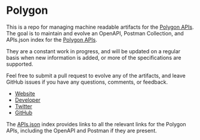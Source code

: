 # PolygonThis is a repo for managing machine readable artifacts for the [Polygon APIs](http://polygon.io). The goal is to maintain and evolve an OpenAPI, Postman Collection, and APIs.json index for the [Polygon APIs](http://polygon.io).They are a constant work in progress, and will be updated on a regular basis when new information is added, or more of the specifications are supported.Feel free to submit a pull request to evolve any of the artifacts, and leave GitHub issues if you have any questions, comments, or feedback.- [Website](http://polygon.io)- [Developer](http://polygon.io)- [Twitter](https://twitter.com/polygon_io)- [GitHub](https://github.com/polygon-io)The [APIs.json](https://github.com/api-evangelist/polygon/blob/master/apis.json) index provides links to all the relevant links for the Polygon APIs, including the OpenAPI and Postman if they are present.